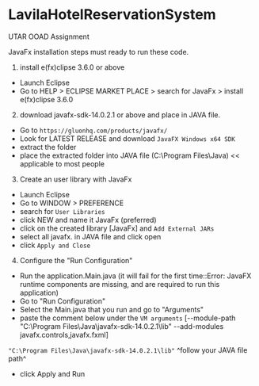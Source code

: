 # LavilaHotelReservationSystem
UTAR OOAD Assignment

JavaFx installation steps must ready to run these code.
1. install e(fx)clipse 3.6.0 or above
- Launch Eclipse
- Go to HELP > ECLIPSE MARKET PLACE > search for JavaFx > install e(fx)clipse 3.6.0

2. download javafx-sdk-14.0.2.1 or above and place in JAVA file.
- Go to ``https://gluonhq.com/products/javafx/``
- Look for LATEST RELEASE and download ``JavaFX Windows x64 SDK``
- extract the folder
- place the extracted folder into JAVA file 
(C:\Program Files\Java) << applicable to most people

3. Create an user library with JavaFx
- Launch Eclipse 
- Go to WINDOW > PREFERENCE
- search for ``User Libraries``
- click NEW and name it JavaFx (preferred)
- click on the created library [JavaFx] and ``Add External JARs``
- select all javafx. in JAVA file and click open
- click ``Apply and Close``

4. Configure the "Run Configuration" 
- Run the application.Main.java (it will fail for the first time::Error: JavaFX runtime components are missing, and are required to run this application)
- Go to "Run Configuration"
- Select the Main.java that you run and go to "Arguments"
- paste the comment below under the ``VM arguments``
[--module-path "C:\Program Files\Java\javafx-sdk-14.0.2.1\lib" --add-modules javafx.controls,javafx.fxml]

``"C:\Program Files\Java\javafx-sdk-14.0.2.1\lib"``	
	^follow your JAVA file path^
- click Apply and Run